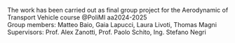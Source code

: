 The work has been carried out as final group project for the Aerodynamic of Transport Vehicle course @PoliMI aa2024-2025 \
Group members: Matteo Baio, Gaia Lapucci, Laura Livoti, Thomas Magni \
Supervisors: Prof. Alex Zanotti, Prof. Paolo Schito, Ing. Stefano Negri
